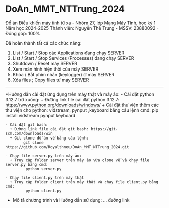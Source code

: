 # DoAn_MMT_NTTrung_2024

Đồ án Điều khiển máy tính từ xa - Nhóm 27, lớp Mạng Máy Tính, học kỳ 1 Năm học 2024-2025
Thành viên: Nguyễn Thế Trung - MSSV: 23880092 - Đóng góp: 100%

Đã hoàn thành tất cả các chức năng:
1.	List / Start / Stop các Applications đang chạy SERVER
2.	List / Start / Stop Services (Processes) đang chạy SERVER
3.	Shutdown / Reset máy SERVER
4.	Xem màn hình hiện thời của máy SERVER
5.	Khóa / Bắt phím nhấn (keylogger) ở máy SERVER
6.	Xóa files ; Copy files từ máy SERVER

_________________________________________________________________________________________
*Hướng dẫn cài đặt ứng dụng trên máy thật và máy ảo:
    - Cài đặt python 3.12.7 trở xuống:
      + Đường link file cài đặt python 3.12.7: https://www.python.org/downloads/windows/
      + Cài đặt thư viện thêm các thư viện cho python: vidstream, pynput ,keyboard bằng câu lệnh cmd:
            pip install vidstream pynput keyboard
    
    - Cài đặt git bash:
      + Đường link file cài đặt git bash: https://git-scm.com/downloads/win
      + Git clone đồ án về bằng câu lệnh:
            git clone https://github.com/Royalthneu/DoAn_MMT_NTTrung_2024.git   
    
    - Chạy file server.py trên máy ảo: 
      + Truy cập folder server trên máy ảo vừa clone về và chạy file server.py bằng cmd:
             python server.py
      
    - Chạy file client.py trên máy thật
      + Truy cập folder client trên máy thật và chạy file client.py bằng cmd:
             python client.py

* Mô tả chương trình và Hướng dẫn sử dụng: ... đường link

